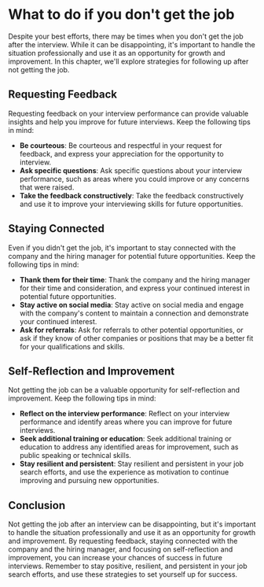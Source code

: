 What to do if you don't get the job
================================================================================

Despite your best efforts, there may be times when you don't get the job after the interview. While it can be disappointing, it's important to handle the situation professionally and use it as an opportunity for growth and improvement. In this chapter, we'll explore strategies for following up after not getting the job.

Requesting Feedback
-------------------

Requesting feedback on your interview performance can provide valuable insights and help you improve for future interviews. Keep the following tips in mind:

* **Be courteous**: Be courteous and respectful in your request for feedback, and express your appreciation for the opportunity to interview.
* **Ask specific questions**: Ask specific questions about your interview performance, such as areas where you could improve or any concerns that were raised.
* **Take the feedback constructively**: Take the feedback constructively and use it to improve your interviewing skills for future opportunities.

Staying Connected
-----------------

Even if you didn't get the job, it's important to stay connected with the company and the hiring manager for potential future opportunities. Keep the following tips in mind:

* **Thank them for their time**: Thank the company and the hiring manager for their time and consideration, and express your continued interest in potential future opportunities.
* **Stay active on social media**: Stay active on social media and engage with the company's content to maintain a connection and demonstrate your continued interest.
* **Ask for referrals**: Ask for referrals to other potential opportunities, or ask if they know of other companies or positions that may be a better fit for your qualifications and skills.

Self-Reflection and Improvement
-------------------------------

Not getting the job can be a valuable opportunity for self-reflection and improvement. Keep the following tips in mind:

* **Reflect on the interview performance**: Reflect on your interview performance and identify areas where you can improve for future interviews.
* **Seek additional training or education**: Seek additional training or education to address any identified areas for improvement, such as public speaking or technical skills.
* **Stay resilient and persistent**: Stay resilient and persistent in your job search efforts, and use the experience as motivation to continue improving and pursuing new opportunities.

Conclusion
----------

Not getting the job after an interview can be disappointing, but it's important to handle the situation professionally and use it as an opportunity for growth and improvement. By requesting feedback, staying connected with the company and the hiring manager, and focusing on self-reflection and improvement, you can increase your chances of success in future interviews. Remember to stay positive, resilient, and persistent in your job search efforts, and use these strategies to set yourself up for success.
